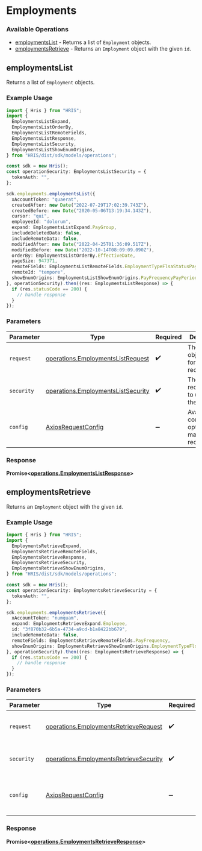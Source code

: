 # Employments

### Available Operations

* [employmentsList](#employmentslist) - Returns a list of `Employment` objects.
* [employmentsRetrieve](#employmentsretrieve) - Returns an `Employment` object with the given `id`.

## employmentsList

Returns a list of `Employment` objects.

### Example Usage

```typescript
import { Hris } from "HRIS";
import {
  EmploymentsListExpand,
  EmploymentsListOrderBy,
  EmploymentsListRemoteFields,
  EmploymentsListResponse,
  EmploymentsListSecurity,
  EmploymentsListShowEnumOrigins,
} from "HRIS/dist/sdk/models/operations";

const sdk = new Hris();
const operationSecurity: EmploymentsListSecurity = {
  tokenAuth: "",
};

sdk.employments.employmentsList({
  xAccountToken: "quaerat",
  createdAfter: new Date("2022-07-29T17:02:39.743Z"),
  createdBefore: new Date("2020-05-06T13:19:34.143Z"),
  cursor: "qui",
  employeeId: "dolorum",
  expand: EmploymentsListExpand.PayGroup,
  includeDeletedData: false,
  includeRemoteData: false,
  modifiedAfter: new Date("2022-04-25T01:36:09.517Z"),
  modifiedBefore: new Date("2022-10-14T08:09:09.090Z"),
  orderBy: EmploymentsListOrderBy.EffectiveDate,
  pageSize: 947371,
  remoteFields: EmploymentsListRemoteFields.EmploymentTypeFlsaStatusPayFrequencyPayPeriod,
  remoteId: "tempore",
  showEnumOrigins: EmploymentsListShowEnumOrigins.PayFrequencyPayPeriod,
}, operationSecurity).then((res: EmploymentsListResponse) => {
  if (res.statusCode == 200) {
    // handle response
  }
});
```

### Parameters

| Parameter                                                                                | Type                                                                                     | Required                                                                                 | Description                                                                              |
| ---------------------------------------------------------------------------------------- | ---------------------------------------------------------------------------------------- | ---------------------------------------------------------------------------------------- | ---------------------------------------------------------------------------------------- |
| `request`                                                                                | [operations.EmploymentsListRequest](../../models/operations/employmentslistrequest.md)   | :heavy_check_mark:                                                                       | The request object to use for the request.                                               |
| `security`                                                                               | [operations.EmploymentsListSecurity](../../models/operations/employmentslistsecurity.md) | :heavy_check_mark:                                                                       | The security requirements to use for the request.                                        |
| `config`                                                                                 | [AxiosRequestConfig](https://axios-http.com/docs/req_config)                             | :heavy_minus_sign:                                                                       | Available config options for making requests.                                            |


### Response

**Promise<[operations.EmploymentsListResponse](../../models/operations/employmentslistresponse.md)>**


## employmentsRetrieve

Returns an `Employment` object with the given `id`.

### Example Usage

```typescript
import { Hris } from "HRIS";
import {
  EmploymentsRetrieveExpand,
  EmploymentsRetrieveRemoteFields,
  EmploymentsRetrieveResponse,
  EmploymentsRetrieveSecurity,
  EmploymentsRetrieveShowEnumOrigins,
} from "HRIS/dist/sdk/models/operations";

const sdk = new Hris();
const operationSecurity: EmploymentsRetrieveSecurity = {
  tokenAuth: "",
};

sdk.employments.employmentsRetrieve({
  xAccountToken: "numquam",
  expand: EmploymentsRetrieveExpand.Employee,
  id: "3f870b32-6b5a-4734-a9cd-b1a8422bb679",
  includeRemoteData: false,
  remoteFields: EmploymentsRetrieveRemoteFields.PayFrequency,
  showEnumOrigins: EmploymentsRetrieveShowEnumOrigins.EmploymentTypeFlsaStatusPayFrequency,
}, operationSecurity).then((res: EmploymentsRetrieveResponse) => {
  if (res.statusCode == 200) {
    // handle response
  }
});
```

### Parameters

| Parameter                                                                                        | Type                                                                                             | Required                                                                                         | Description                                                                                      |
| ------------------------------------------------------------------------------------------------ | ------------------------------------------------------------------------------------------------ | ------------------------------------------------------------------------------------------------ | ------------------------------------------------------------------------------------------------ |
| `request`                                                                                        | [operations.EmploymentsRetrieveRequest](../../models/operations/employmentsretrieverequest.md)   | :heavy_check_mark:                                                                               | The request object to use for the request.                                                       |
| `security`                                                                                       | [operations.EmploymentsRetrieveSecurity](../../models/operations/employmentsretrievesecurity.md) | :heavy_check_mark:                                                                               | The security requirements to use for the request.                                                |
| `config`                                                                                         | [AxiosRequestConfig](https://axios-http.com/docs/req_config)                                     | :heavy_minus_sign:                                                                               | Available config options for making requests.                                                    |


### Response

**Promise<[operations.EmploymentsRetrieveResponse](../../models/operations/employmentsretrieveresponse.md)>**

